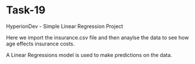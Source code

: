# Task-19
HyperionDev - Simple Linear Regression Project

Here we import the insurance.csv file and then anaylse the data to see how age effects insurance costs. 

A Linear Regressions model is used to make predictions on the data. 
